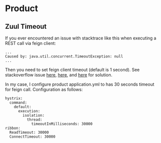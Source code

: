 # Product
## Zuul Timeout
If you ever encountered an issue with stacktrace like this when executing a REST call via feign client:

    ...
    Caused by: java.util.concurrent.TimeoutException: null
    ...

Then you need to set feign client timeout (default is 1 second). See stackoverflow issue [here](http://stackoverflow.com/questions/40327631/service-via-zuul-cant-connect-to-gmail/40341898#40341898), [here](https://github.com/spring-cloud/spring-cloud-netflix/issues/696), and [here](http://stackoverflow.com/questions/28904247/zuul-timing-out-in-long-ish-requests) for solution.

In my case, I configure product application.yml to has 30 seconds timeout for feign call. Configuration as follows:

    hystrix:
      command:
        default:
          execution:
            isolation:
              thread:
                timeoutInMilliseconds: 30000
    ribbon:
      ReadTimeout: 30000
      ConnectTimeout: 30000

